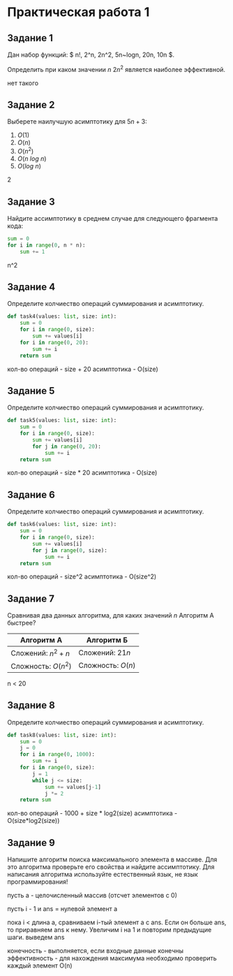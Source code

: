 # Практическая работа 1

## Задание 1

Дан набор функций: $
n!, 2^n, 2n^2, 5n~logn, 20n, 10n
$.

Определить при каком значении $n$ $2n^2$ является наиболее эффективной.

нет такого

## Задание 2

Выберете наилучшую асимптотику для $5n+3$:

1. $O(1)$
1. $O(n)$
1. $O(n^2)$
1. $O(n~log~n)$
1. $O(log~n)$

2

## Задание 3

Найдите ассимптотику в среднем случае для следующего фрагмента кода:

```python
sum = 0
for i in range(0, n * n):
    sum += 1
```

n^2

## Задание 4

Определите колчиество операций суммирования и асимптотику.

```python
def task4(values: list, size: int):
    sum = 0
    for i in range(0, size):
        sum += values[i]
    for i in range(0, 20):
        sum += i
    return sum
```

кол-во операций - size + 20
асимптотика - O(size)

## Задание 5

Определите колчиество операций суммирования и асимптотику.

```python
def task5(values: list, size: int):
    sum = 0
    for i in range(0, size):
        sum += values[i]
        for j in range(0, 20):
            sum += i
    return sum
```

кол-во операций - size \* 20
асимптотика - O(size)

## Задание 6

Определите колчиество операций суммирования и асимптотику.

```python
def task6(values: list, size: int):
    sum = 0
    for i in range(0, size):
        sum += values[i]
        for j in range(0, size):
            sum += i
    return sum
```

кол-во операций - size^2
асимптотика - O(size^2)

## Задание 7

Сравнивая два данных алгоритма, для каких значений $n$ Алгоритм А быстрее?

| Алгоритм А          | Алгоритм Б        |
| ------------------- | ----------------- |
| Сложений: $n^2+n$   | Сложений: $21n$   |
| Сложность: $O(n^2)$ | Сложность: $O(n)$ |

n < 20

## Задание 8

Определите колчиество операций суммирования и асимптотику.

```python
def task8(values: list, size: int):
    sum = 0
    j = 0
    for i in range(0, 1000):
        sum += i
    for i in range(0, size):
        j = 1
        while j <= size:
            sum += values[j-1]
            j *= 2
    return sum
```

кол-во операций - 1000 + size * log2(size)
асимптотика - O(size*log2(size))

## Задание 9

Напишите алгоритм поиска максимального элемента в массиве. Для это алгоритма проверьте его свойства и найдите ассимптотику.
Для написания алгоритма используйте естественный язык, не язык программирования!

пусть а - целочисленный массив (отсчет элементов с 0)

пусть i - 1 и ans = нулевой элемент a

пока i < длина а, сравниваем i-тый элемент a с ans. Если он больше ans, то приравняем ans к нему. Увеличим i на 1 и повторим предыдущие шаги.
выведем ans

конечность - выполняется, если входные данные конечны
эффективность - для нахождения максимума необходимо проверить каждый элемент
O(n)
